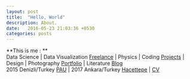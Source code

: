 ```yaml
---
layout: post
title:  "Hello, World"
description: About.
date:   2016-05-23 21:03:36 +0530
categories: posts
---
```


**This is me : **  
Data Science | Data Visualization [Freelance](https://www.upwork.com/freelancers/~01550e7089fbce960f) | Physics | Coding [Projects](https://github.com/ozlemekici?tab=repositories) | Design | Photography [Portfolio](https://www.instagram.com/ozzlemekici) | Literature [Blog](https://www.levlaninnotdefteri.com/)
<br/>
2015 Denizli/Turkey [PAU](http://www.pau.edu.tr/) | 2017 Ankara/Turkey [Hacettepe](http://www.hacettepe.edu.tr/) | [CV](https://drive.google.com/file/d/1PexX953DsQdszA2-EjmPZOAx-b3LHKeU/view?usp=sharing)
